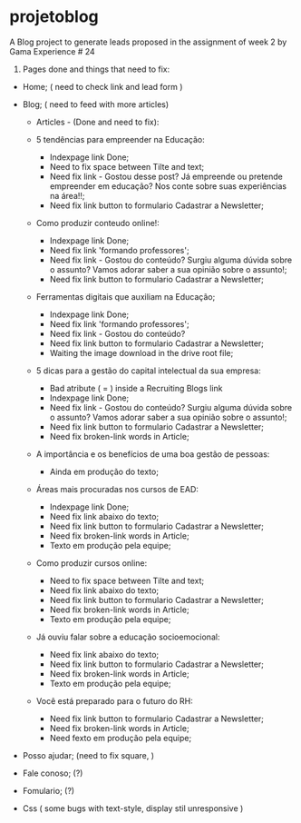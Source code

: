 # projetoblog
A Blog project to generate leads proposed in the assignment of week 2 by Gama Experience # 24

1.  Pages done and things that need to fix:

- Home; ( need to check link and lead form )

- Blog; ( need to feed with more articles)

    - Articles - (Done and need to fix):

    * 5 tendências para empreender na Educação:  
        - Indexpage link Done;
        - Need to fix space between Tilte and text; 
        - Need fix link - Gostou desse post? Já empreende ou pretende empreender em educação? Nos conte sobre suas experiências na área!!;
        - Need fix link button to formulario Cadastrar a Newsletter; 

    * Como produzir conteudo online!: 
        - Indexpage link Done;
        - Need fix link 'formando professores';
        - Need fix link - Gostou do conteúdo? Surgiu alguma dúvida sobre o assunto?  Vamos adorar saber a sua opinião sobre o assunto!;
        - Need fix link button to formulario Cadastrar a Newsletter;

    * Ferramentas digitais que auxiliam na Educação; 
        - Indexpage link Done;
        - Need fix link 'formando professores';
        - Need fix link - Gostou do conteúdo? 
        - Need fix link button to formulario Cadastrar a Newsletter; 
        - Waiting the image download in the drive root file;

    * 5 dicas para a gestão do capital intelectual da sua empresa:
        - Bad atribute ( = ) inside a  Recruiting Blogs link
        - Indexpage link Done;
        - Need fix link - Gostou do conteúdo? Surgiu alguma dúvida sobre o assunto?  Vamos adorar saber a sua opinião sobre o assunto!;
        - Need fix link button to formulario Cadastrar a Newsletter;
        - Need fix broken-link words in Article;
    
    * A importância e os benefícios de uma boa gestão de pessoas:
        - Ainda em produção do texto;

    * Áreas mais procuradas nos cursos de EAD:
        - Indexpage link Done;
        - Need fix link abaixo do texto;
        - Need fix link button to formulario Cadastrar a Newsletter;
        - Need fix broken-link words in Article;
        - Texto em produção pela equipe;

    * Como produzir cursos online: 
        - Need to fix space between Tilte and text; 
        - Need fix link abaixo do texto;
        - Need fix link button to formulario Cadastrar a Newsletter;
        - Need fix broken-link words in Article;
        - Texto em produção pela equipe;  

    * Já ouviu falar sobre a educação socioemocional:      
        - Need fix link abaixo do texto;
        - Need fix link button to formulario Cadastrar a Newsletter;
        - Need fix broken-link words in Article;
        - Texto em produção pela equipe;

    * Você está preparado para o futuro do RH: 
        
        - Need fix link button to formulario Cadastrar a Newsletter;
        - Need fix broken-link words in Article;
        - Need fexto em produção pela equipe;

- Posso ajudar; (need to fix square, )

- Fale conoso; (?) 

- Fomulario; (?)

- Css ( some bugs with text-style, display stil unresponsive )